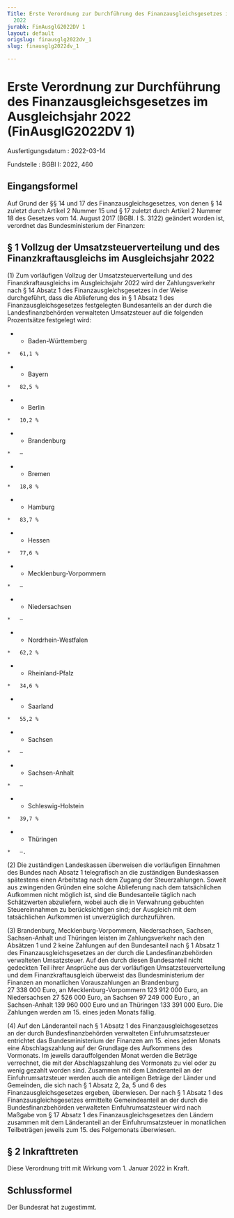 ```yaml
---
Title: Erste Verordnung zur Durchführung des Finanzausgleichsgesetzes im Ausgleichsjahr
  2022
jurabk: FinAusglG2022DV 1
layout: default
origslug: finausglg2022dv_1
slug: finausglg2022dv_1

---
```


# Erste Verordnung zur Durchführung des Finanzausgleichsgesetzes im Ausgleichsjahr 2022 (FinAusglG2022DV 1)

Ausfertigungsdatum
:   2022-03-14

Fundstelle
:   BGBl I: 2022, 460


## Eingangsformel

Auf Grund der §§ 14 und 17 des Finanzausgleichsgesetzes, von denen § 14 zuletzt durch Artikel 2 Nummer 15 und § 17 zuletzt durch Artikel 2 Nummer 18 des Gesetzes vom 14. August 2017 (BGBl. I S. 3122) geändert worden ist, verordnet das Bundesministerium der Finanzen:


## § 1 Vollzug der Umsatzsteuerverteilung und des Finanzkraftausgleichs im Ausgleichsjahr 2022

(1) Zum vorläufigen Vollzug der Umsatzsteuerverteilung und des Finanzkraftausgleichs im Ausgleichsjahr 2022 wird der Zahlungsverkehr nach § 14 Absatz 1 des Finanzausgleichsgesetzes in der Weise durchgeführt, dass die Ablieferung des in § 1 Absatz 1 des Finanzausgleichsgesetzes festgelegten Bundesanteils an der durch die Landesfinanzbehörden verwalteten Umsatzsteuer auf die folgenden Prozentsätze festgelegt wird:

*    *   Baden-Württemberg

    *   61,1 %


*    *   Bayern

    *   82,5 %


*    *   Berlin

    *   10,2 %


*    *   Brandenburg

    *   –


*    *   Bremen

    *   18,8 %


*    *   Hamburg

    *   83,7 %


*    *   Hessen

    *   77,6 %


*    *   Mecklenburg-Vorpommern

    *   –


*    *   Niedersachsen

    *   –


*    *   Nordrhein-Westfalen

    *   62,2 %


*    *   Rheinland-Pfalz

    *   34,6 %


*    *   Saarland

    *   55,2 %


*    *   Sachsen

    *   –


*    *   Sachsen-Anhalt

    *   –


*    *   Schleswig-Holstein

    *   39,7 %


*    *   Thüringen

    *   –.




(2) Die zuständigen Landeskassen überweisen die vorläufigen Einnahmen des Bundes nach Absatz 1 telegrafisch an die zuständigen Bundeskassen spätestens einen Arbeitstag nach dem Zugang der Steuerzahlungen. Soweit aus zwingenden Gründen eine solche Ablieferung nach dem tatsächlichen Aufkommen nicht möglich ist, sind die Bundesanteile täglich nach Schätzwerten abzuliefern, wobei auch die in Verwahrung gebuchten Steuereinnahmen zu berücksichtigen sind; der Ausgleich mit dem tatsächlichen Aufkommen ist unverzüglich durchzuführen.

(3) Brandenburg, Mecklenburg-Vorpommern, Niedersachsen, Sachsen, Sachsen-Anhalt und Thüringen leisten im Zahlungsverkehr nach den Absätzen 1 und 2 keine Zahlungen auf den Bundesanteil nach § 1 Absatz 1 des Finanzausgleichsgesetzes an der durch die Landesfinanzbehörden verwalteten Umsatzsteuer. Auf den durch diesen Bundesanteil nicht gedeckten Teil ihrer Ansprüche aus der vorläufigen Umsatzsteuerverteilung und dem Finanzkraftausgleich überweist das Bundesministerium der Finanzen an monatlichen Vorauszahlungen an Brandenburg 27 338 000 Euro, an Mecklenburg-Vorpommern 123 912 000 Euro, an Niedersachsen 27 526 000 Euro, an Sachsen
97 249 000 Euro             , an Sachsen-Anhalt 139 960 000 Euro und an Thüringen 133 391 000 Euro. Die Zahlungen werden am 15. eines jeden Monats fällig.

(4) Auf den Länderanteil nach § 1 Absatz 1 des Finanzausgleichsgesetzes an der durch Bundesfinanzbehörden verwalteten Einfuhrumsatzsteuer entrichtet das Bundesministerium der Finanzen am 15. eines jeden Monats eine Abschlagszahlung auf der Grundlage des Aufkommens des Vormonats. Im jeweils darauffolgenden Monat werden die Beträge verrechnet, die mit der Abschlagszahlung des Vormonats zu viel oder zu wenig gezahlt worden sind. Zusammen mit dem Länderanteil an der Einfuhrumsatzsteuer werden auch die anteiligen Beträge der Länder und Gemeinden, die sich nach § 1 Absatz 2, 2a, 5 und 6 des Finanzausgleichsgesetzes ergeben, überwiesen. Der nach § 1 Absatz 1 des Finanzausgleichsgesetzes ermittelte Gemeindeanteil an der durch die Bundesfinanzbehörden verwalteten Einfuhrumsatzsteuer wird nach Maßgabe von § 17 Absatz 1 des Finanzausgleichsgesetzes den Ländern zusammen mit dem Länderanteil an der Einfuhrumsatzsteuer in monatlichen Teilbeträgen jeweils zum 15. des Folgemonats überwiesen.


## § 2 Inkrafttreten

Diese Verordnung tritt mit Wirkung vom 1. Januar 2022 in Kraft.


## Schlussformel

Der Bundesrat hat zugestimmt.

